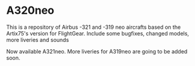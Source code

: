# A320neo
This is a repository of Airbus -321 and -319 neo aircrafts based on the Artix75's version for FlightGear. Include some bugfixes, changed models, more liveries and sounds

Now available A321neo. More liveries for A319neo are going to be added soon.
